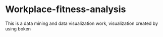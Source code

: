 # Workplace-fitness-analysis
This is a data mining and data visualization work, visualization created by using boken
